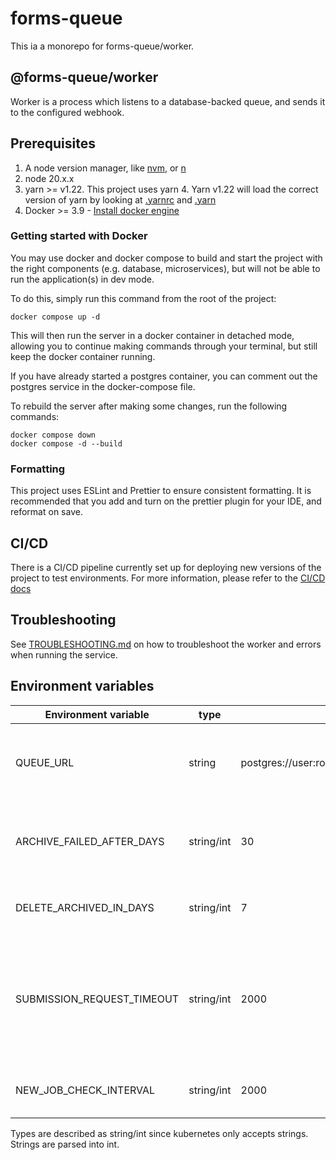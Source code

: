# forms-queue
This ia a monorepo for forms-queue/worker. 

## @forms-queue/worker

Worker is a process which listens to a database-backed queue, and sends it to the configured webhook.

## Prerequisites
1. A node version manager, like [nvm](https://formulae.brew.sh/formula/nvm), or [n](https://github.com/tj/n)
2. node 20.x.x
3. yarn >= v1.22. This project uses yarn 4. Yarn v1.22 will load the correct version of yarn by looking at [.yarnrc](./.yarnrc.yml) and [.yarn](./yarn)
4. Docker >= 3.9 - [Install docker engine](https://docs.docker.com/engine/install/)


### Getting started with Docker
You may use docker and docker compose to build and start the project with the right components (e.g. database, microservices), but will not be able to run the application(s) in dev mode.

To do this, simply run this command from the root of the project:
```
docker compose up -d
```

This will then run the server in a docker container in detached mode, allowing you to continue making commands through your terminal, but still keep the docker container running.

If you have already started a postgres container, you can comment out the postgres service in the docker-compose file.

To rebuild the server after making some changes, run the following commands:

```
docker compose down
docker compose -d --build
```

### Formatting
This project uses ESLint and Prettier to ensure consistent formatting. It is recommended that you add and turn on the prettier plugin for your IDE, and reformat on save.


## CI/CD
There is a CI/CD pipeline currently set up for deploying new versions of the project to test environments. For more information, please refer to the [CI/CD docs](https://github.com/UKForeignOffice/notarial-api/blob/main/docs/ci.md)

## Troubleshooting
See [TROUBLESHOOTING.md](./TROUBLESHOOTING.md) on how to troubleshoot the worker and errors when running the service.

## Environment variables


| Environment variable       | type       | Default                                   | Description                                                                                                                                                  |
|----------------------------|------------|-------------------------------------------|--------------------------------------------------------------------------------------------------------------------------------------------------------------|
| QUEUE_URL                  | string     | postgres://user:root@localhost:5432/queue | The connection string to the database, including username and password                                                                                       |
| ARCHIVE_FAILED_AFTER_DAYS  | string/int | 30                                        | How long to keep failed jobs in the pgboss.job before moving it to pgboss.archive                                                                            |
| DELETE_ARCHIVED_IN_DAYS    | string/int | 7                                         | How long to keep jobs in pgboss.archive before deleting it                                                                                                   |
| SUBMISSION_REQUEST_TIMEOUT | string/int | 2000                                      | How long to keep the POST request alive for in milliseconds. This should be higher (20-30s) if integrating into CASEBOOK/Orbit which has long response times |
| NEW_JOB_CHECK_INTERVAL     | string/int | 2000                                      | The frequency to check for new jobs in milliseconds                                                                                                          |

Types are described as string/int since kubernetes only accepts strings. Strings are parsed into int.